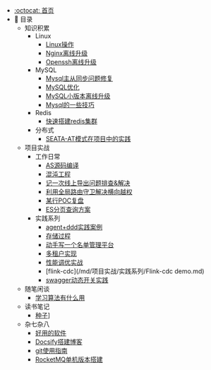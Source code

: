 - [:octocat: 首页](/README)
- :memo: 目录
   - 知识积累
     - Linux
       - [Linux操作](/md/知识积累/linux/Linux操作.md)
       - [Nginx离线升级](/md/知识积累/linux/Nginx离线升级.md)
       - [Openssh离线升级](/md/知识积累/linux/Openssh离线升级.md)
     - MySQL
       - [Mysql主从同步问题修复](/md/知识积累/mysql/Mysql主从同步问题修复.md)
       - [MySQL优化](/md/知识积累/mysql/MySQL优化.md)
       - [MySQL小版本离线升级](/md/知识积累/mysql/MySQL小版本离线升级.md)
       - [Mysql的一些技巧](/md/知识积累/mysql/Mysql的一些技巧.md)
     - Redis
       - [快速搭建redis集群](/md/知识积累/redis/快速搭建redis集群.md)
     - 分布式
       - [SEATA-AT模式在项目中的实践](/md/知识积累/分布式/SEATA-AT模式在项目中的实践.md)
   - 项目实战
     - 工作日常
       - [AS源码编译](/md/项目实战/工作日常/AS源码编译.md)
       - [混沌工程](/md/项目实战/工作日常/混沌工程.md)
       - [记一次线上导出问题排查&解决](/md/项目实战/工作日常/记一次线上导出问题排查&解决.md)
       - [利用全局路由守卫解决横向越权](/md/项目实战/工作日常/利用全局路由守卫解决横向越权.md)
       - [某行POC复盘](/md/项目实战/工作日常/某行POC复盘.md)
       - [ES分页查询方案](/md/项目实战/工作日常/ES分页查询方案.md)
     - 实践系列
       - [agent+ddd实践案例](/md/项目实战/实践系列/agent+ddd实践案例.md)
       - [存储过程](/md/项目实战/实践系列/存储过程.md)
       - [动手写一个名单管理平台](/md/项目实战/实践系列/动手写一个名单管理平台.md)
       - [多租户实现](/md/项目实战/实践系列/多租户实现.md)
       - [性能调优实战](/md/项目实战/实践系列/性能调优实战.md)
       - [flink-cdc](/md/项目实战/实践系列/Flink-cdc demo.md)
       - [swagger动态开关实践](/md/项目实战/实践系列/swagger动态开关实践.md)
   - 随笔闲谈
     - [学习算法有什么用](/md/随笔闲谈/学习算法有什么用.md)
   - 读书笔记
     - [种子](/md/读书笔记/种子.md)]
   - 杂七杂八
     - [好用的软件](/md/杂七杂八/好用的软件.md)
     - [Docsify搭建博客](/md/杂七杂八/Docsify搭建博客.md)
     - [git使用指南](/md/杂七杂八/Git使用指南.md)
     - [RocketMQ单机版本搭建](/md/杂七杂八/RocketMQ单机版本搭建.md)
